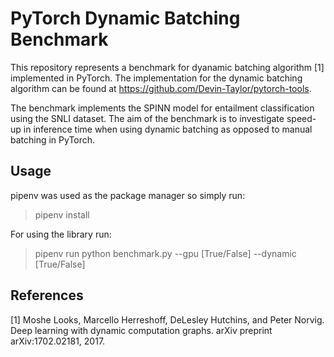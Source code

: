 # PyTorch Dynamic Batching Benchmark

This repository represents a benchmark for dyanamic batching algorithm [1] implemented in PyTorch. The implementation for the dynamic batching algorithm can be found at https://github.com/Devin-Taylor/pytorch-tools.

The benchmark implements the SPINN model for entailment classification using the SNLI dataset. The aim of the benchmark is to investigate speed-up in inference time when using dynamic batching as opposed to manual batching in PyTorch.

## Usage

pipenv was used as the package manager so simply run:

> pipenv install

For using the library run:

> pipenv run python benchmark.py --gpu [True/False] --dynamic [True/False]

## References

[1] Moshe Looks, Marcello Herreshoff, DeLesley Hutchins, and Peter Norvig. Deep learning with dynamic computation graphs. arXiv preprint arXiv:1702.02181, 2017.